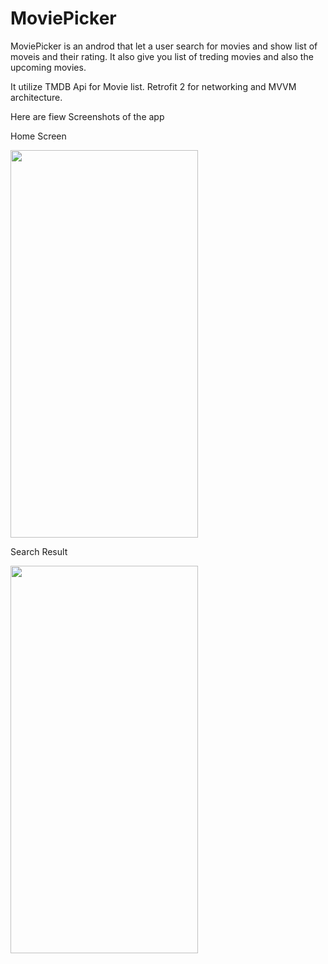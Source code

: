 # MoviePicker
MoviePicker is an androd that let a user search for movies and show list of moveis and their rating.
It also give you list of treding movies and also the upcoming movies.

It utilize TMDB Api for Movie list.
Retrofit 2 for networking
and MVVM architecture.

Here are fiew Screenshots of the app

Home Screen

<img src="https://user-images.githubusercontent.com/55966083/118167786-b0839800-b3ec-11eb-8137-1a2b77d54305.jpg" width="300" height="620">

Search Result

<img src="https://user-images.githubusercontent.com/55966083/118167786-b0839800-b3ec-11eb-8137-1a2b77d54305.jpg" width="300" height="620">



